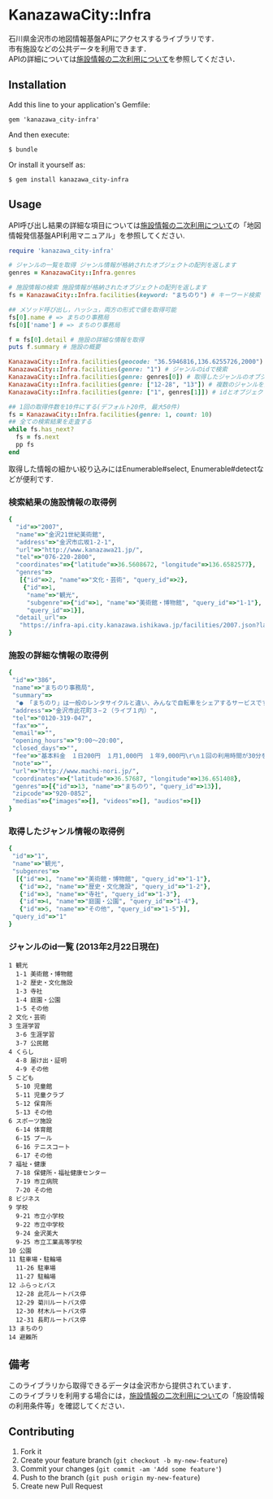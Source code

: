 # KanazawaCity::Infra

石川県金沢市の地図情報基盤APIにアクセスするライブラリです．  
市有施設などの公共データを利用できます．  
APIの詳細については[施設情報の二次利用について](http://www4.city.kanazawa.lg.jp/11010/opendata/index.html)を参照してください．

## Installation

Add this line to your application's Gemfile:

    gem 'kanazawa_city-infra'

And then execute:

    $ bundle

Or install it yourself as:

    $ gem install kanazawa_city-infra

## Usage

API呼び出し結果の詳細な項目については[施設情報の二次利用について](http://www4.city.kanazawa.lg.jp/11010/opendata/index.html)の「地図情報発信基盤API利用マニュアル」を参照してください.
```ruby
require 'kanazawa_city-infra'

# ジャンルの一覧を取得 ジャンル情報が格納されたオブジェクトの配列を返します
genres = KanazawaCity::Infra.genres

# 施設情報の検索 施設情報が格納されたオブジェクトの配列を返します
fs = KanazawaCity::Infra.facilities(keyword: "まちのり") # キーワード検索

## メソッド呼び出し，ハッシュ，両方の形式で値を取得可能
fs[0].name # => まちのり事務局 
fs[0]['name'] # => まちのり事務局

f = fs[0].detail # 施設の詳細な情報を取得
puts f.summary # 施設の概要

KanazawaCity::Infra.facilities(geocode: "36.5946816,136.6255726,2000") # 範囲検索
KanazawaCity::Infra.facilities(genre: "1") # ジャンルのidで検索 
KanazawaCity::Infra.facilities(genre: genres[0]) # 取得したジャンルのオブジェクトで検索
KanazawaCity::Infra.facilities(genre: ["12-28", "13"]) # 複数のジャンルを指定
KanazawaCity::Infra.facilities(genre: ["1", genres[1]]) # idとオブジェクトを組み合わせることも可能

## 1回の取得件数を10件にする(デフォルト20件, 最大50件)
fs = KanazawaCity::Infra.facilities(genre: 1, count: 10)
## 全ての検索結果を走査する
while fs.has_next?
  fs = fs.next
  pp fs
end
```
取得した情報の細かい絞り込みにはEnumerable#select, Enumerable#detectなどが便利です.

### 検索結果の施設情報の取得例
```ruby
{
  "id"=>"2007",
  "name"=>"金沢21世紀美術館",
  "address"=>"金沢市広坂1-2-1",
  "url"=>"http://www.kanazawa21.jp/",
  "tel"=>"076-220-2800",
  "coordinates"=>{"latitude"=>36.5608672, "longitude"=>136.6582577},
  "genres"=>
   [{"id"=>2, "name"=>"文化・芸術", "query_id"=>2},
    {"id"=>1,
     "name"=>"観光",
     "subgenre"=>{"id"=>1, "name"=>"美術館・博物館", "query_id"=>"1-1"},
     "query_id"=>1}],
  "detail_url"=>
   "https://infra-api.city.kanazawa.ishikawa.jp/facilities/2007.json?lang=ja"
}
```

### 施設の詳細な情報の取得例
```ruby
{
 "id"=>"386",
 "name"=>"まちのり事務局",
 "summary"=>
  "● 「まちのり」は一般のレンタサイクルと違い、みんなで自転車をシェアするサービスです。\r\n● まちなかに設置した19ヶ所のサイクルポート（貸出・返却拠点）及びまちのり事務局であれば、どこでも自転車の貸出・返却ができます（貸出場所と違うポートに返却できます）。\r\n● 自転車を借りたら30分以内に、目的地近くのポートに返却してください。",
 "address"=>"金沢市此花町３−２（ライブ１内）",
 "tel"=>"0120-319-047",
 "fax"=>"",
 "email"=>"",
 "opening_hours"=>"9:00～20:00",
 "closed_days"=>"",
 "fee"=>"基本料金　１日200円　１月1,000円　１年9,000円\r\n１回の利用時間が30分を超えると30分ごとに200円が加算",
 "note"=>"",
 "url"=>"http://www.machi-nori.jp/",
 "coordinates"=>{"latitude"=>36.57687, "longitude"=>136.651408},
 "genres"=>[{"id"=>13, "name"=>"まちのり", "query_id"=>13}],
 "zipcode"=>"920-0852",
 "medias"=>{"images"=>[], "videos"=>[], "audios"=>[]}
}
```

### 取得したジャンル情報の取得例
```ruby
{
 "id"=>"1",
 "name"=>"観光",
 "subgenres"=>
  [{"id"=>1, "name"=>"美術館・博物館", "query_id"=>"1-1"},
   {"id"=>2, "name"=>"歴史・文化施設", "query_id"=>"1-2"},
   {"id"=>3, "name"=>"寺社", "query_id"=>"1-3"},
   {"id"=>4, "name"=>"庭園・公園", "query_id"=>"1-4"},
   {"id"=>5, "name"=>"その他", "query_id"=>"1-5"}],
 "query_id"=>"1"
}
```

### ジャンルのid一覧 (2013年2月22日現在)
```
1 観光
  1-1 美術館・博物館
  1-2 歴史・文化施設
  1-3 寺社
  1-4 庭園・公園
  1-5 その他
2 文化・芸術
3 生涯学習
  3-6 生涯学習
  3-7 公民館
4 くらし
  4-8 届け出・証明
  4-9 その他
5 こども
  5-10 児童館
  5-11 児童クラブ
  5-12 保育所
  5-13 その他
6 スポーツ施設
  6-14 体育館
  6-15 プール
  6-16 テニスコート
  6-17 その他
7 福祉・健康
  7-18 保健所・福祉健康センター
  7-19 市立病院
  7-20 その他
8 ビジネス
9 学校
  9-21 市立小学校
  9-22 市立中学校
  9-24 金沢美大
  9-25 市立工業高等学校
10 公園
11 駐車場・駐輪場
  11-26 駐車場
  11-27 駐輪場
12 ふらっとバス
  12-28 此花ルートバス停
  12-29 菊川ルートバス停
  12-30 材木ルートバス停
  12-31 長町ルートバス停
13 まちのり
14 避難所
```

## 備考 
このライブラリから取得できるデータは金沢市から提供されています．  
このライブラリを利用する場合には，[施設情報の二次利用について](http://www4.city.kanazawa.lg.jp/11010/opendata/index.html)の「施設情報の利用条件等」を確認してください．

## Contributing

1. Fork it
2. Create your feature branch (`git checkout -b my-new-feature`)
3. Commit your changes (`git commit -am 'Add some feature'`)
4. Push to the branch (`git push origin my-new-feature`)
5. Create new Pull Request
